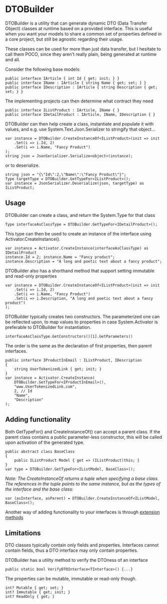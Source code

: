 
# DTOBuilder

DTOBuilder is a utility that can generate dynamic DTO (Data Transfer Object) classes at runtime based on a provided interface. This is useful when you want your models to share a common set of properties defined in a core project, but still be agnostic regarding their usage.

These classes can be used for more than just data transfer, but I hesitate to call them POCO, since they aren't really plain, being generated at runtime and all.

Consider the following base models:

    public interface IArticle { int Id { get; init; } }
    public interface IName : IArticle { string Name { get; set; } }
    public interface IDescription : IArticle { string Description { get; set; } }

The implementing projects can then determine what contract they need

    public interface IListProduct : IArticle, IName { }
    public interface IDetailProduct : IArticle, IName, IDescription { }

DTOBuilder can then help create a class, instantiate and populate it with values, and e.g. use System.Text.Json.Serializer to stringify that object...

    var instance = DTOBuilder.CreateInstanceOf<IListProduct>(init => init
        .Set(i => i.Id, 2)
        .Set(i => i.Name, "Fancy Product")
    );
    string json = JsonSerializer.Serialize<object>(instance);

or to deserialize.

    string json = "{\"Id\":2,\"Name\":\"Fancy Product\"}";
    Type targetType = DTOBuilder.GetTypeFor<IListProduct>();
    var instance = JsonSerializer.Deserialize(json, targetType) as IListProduct;

## Usage
DTOBuilder can create a class, and return the System.Type for that class

    Type interfaceAsClassType = DTOBuilder.GetTypeFor<IDetailProduct>();

This type can then be used to create an instance of the interface using Activator.CreateInstance().

    var instance = Activator.CreateInstance(interfaceAsClassType) as IDetailProduct
    instance.Id = 2; instance.Name = "Fancy product";
    instance.Description = "A long and poetic text about a fancy product";

DTOBuilder also has a shorthand method that support setting immutable and read-only properties

    var instance = DTOBuilder.CreateInstanceOf<IListProduct>(init => init
        .Set(i => i.Id, 2)
        .Set(i => i.Name, "Fancy Product")
        .Set(i => i.Description, "A long and poetic text about a fancy product")
    );

DTOBuilder typically creates two constructors. The parameterized one can be reflected upon, to map values to properties in case System.Activator is preferable to DTOBuilder for instantiation.

    interfaceAsClassType.GetConstructors()[1].GetParameters()

The order is the same as the declaration of first properties, then parent interfaces.

    public interface IProductInEmail : IListProduct, IDescription
    {
        string UserTokenizedLink { get; init; }
    }
    var instance = Activator.CreateInstance(
        DTOBuilder.GetTypeFor<IProductInEmail>(),
        "www.UserTokenizedLink.com",
        2, // Id
        "Name",
        "Description"
    );

## Adding functionality
Both GetTypeFor() and CreateInstanceOf() can accept a parent class. If the parent class contains a public parameter-less constructor, this will be called upon activation of the generated type.

    public abstract class BaseClass
    {
        public IListProduct Model { get => (IListProduct)this; }
    }
    var type = DTOBuilder.GetTypeFor<IListModel, BaseClass>();

_Note: The CreateInstanceOf returns a tuple when specifying a base class. The references in the tuple points to the same instance, but as the types of the interface and the base class:_

    var (asInterface, asParent) = DTOBuilder.CreateInstanceOf<IListModel, BaseClass>();

Another way of adding functionality to your interfaces is through [extension methods](https://learn.microsoft.com/en-us/dotnet/csharp/programming-guide/classes-and-structs/extension-methods)

## Limitations
DTO classes typically contain only fields and properties. Interfaces cannot contain fields, thus a DTO interface may only contain properties.

DTOBuilder has a utility method to verify the DTOness of an interface

    public static bool VerifyDTOInterface<TInterface>() {...}

The properties can be mutable, immutable or read-only though.

    int? Mutable { get; set; }
    int? Immutable { get; init; }
    int? ReadOnly { get; }